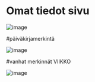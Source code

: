 # Omat tiedot sivu

![image](https://github.com/sennir/terveyssovellus/assets/111856877/8c15f52f-40ea-4ba8-8cc3-9aae7725a6cc)

#päiväkirjamerkintä

![image](https://github.com/sennir/terveyssovellus/assets/111856877/d7048395-ee8e-4710-8548-2cf2a0140788)


#vanhat merkinnät VIIKKO

![image](https://github.com/sennir/terveyssovellus/assets/111856877/098eddad-dbb0-4fe7-b323-d4bb1210ee9a)



